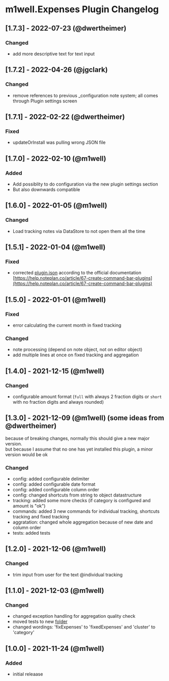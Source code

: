 # m1well.Expenses Plugin Changelog

## [1.7.3] - 2022-07-23 (@dwertheimer)
### Changed
- add more descriptive text for text input

## [1.7.2] - 2022-04-26 (@jgclark)
### Changed
- remove references to previous _configuration note system; all comes through Plugin settings screen

## [1.7.1] - 2022-02-22 (@dwertheimer)
### Fixed
- updateOrInstall was pulling wrong JSON file

## [1.7.0] - 2022-02-10 (@m1well)
### Added
- Add possiblity to do configuration via the new plugin settings section
- But also downwards compatible

## [1.6.0] - 2022-01-05 (@m1well)
### Changed
- Load tracking notes via DataStore to not open them all the time

## [1.5.1] - 2022-01-04 (@m1well)
### Fixed
- corrected [plugin.json](./plugin.json) according to the official documentation  
  [https://help.noteplan.co/article/67-create-command-bar-plugins](https://help.noteplan.co/article/67-create-command-bar-plugins)

## [1.5.0] - 2022-01-01 (@m1well)
### Fixed
- error calculating the current month in fixed tracking
### Changed
- note processing (depend on note object, not on editor object)
- add multiple lines at once on fixed tracking and aggregation

## [1.4.0] - 2021-12-15 (@m1well)
### Changed
- configurable amount format (`full` with always 2 fraction digits or `short` with no fraction digits and always rounded)

## [1.3.0] - 2021-12-09 (@m1well) (some ideas from @dwertheimer)
because of breaking changes, normally this should give a new major version.  
but because I assume that no one has yet installed this plugin, a minor version would be ok
### Changed
- config: added configurable delimiter
- config: added configurable date format
- config: added configurable column order
- config: changed shortcuts from string to object datastructure
- tracking: added some more checks (if category is configured and amount is "ok")
- commands: added 3 new commands for individual tracking, shortcuts tracking and fixed tracking
- aggratation: changed whole aggregation because of new date and column order
- tests: added tests

## [1.2.0] - 2021-12-06 (@m1well)
### Changed
- trim input from user for the text @individual tracking

## [1.1.0] - 2021-12-03 (@m1well)
### Changed
- changed exception handling for aggregation quality check
- moved tests to new [folder](./__tests__)
- changed wordings: 'fixExpenses' to 'fixedExpenses' and 'cluster' to 'category'

## [1.0.0] - 2021-11-24 (@m1well)
### Added
- initial releaase
